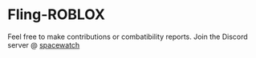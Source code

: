 # Fling-ROBLOX
Feel free to make contributions or combatibility reports.
Join the Discord server @ [spacewatch](https://discord.gg/spacewatch)